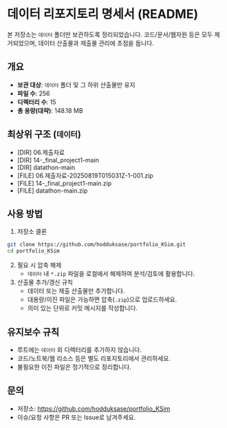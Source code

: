 ﻿# 데이터 리포지토리 명세서 (README)

본 저장소는 `데이터` 폴더만 보관하도록 정리되었습니다. 코드/문서/웹자원 등은 모두 제거되었으며, 데이터 산출물과 제출물 관리에 초점을 둡니다.

## 개요
- **보관 대상**: `데이터` 폴더 및 그 하위 산출물만 유지
- **파일 수**: 256
- **디렉터리 수**: 15
- **총 용량(대략)**: 148.18 MB

## 최상위 구조 (`데이터`)
- [DIR] 06.제출자료
- [DIR] 14-_final_project1-main
- [DIR] datathon-main
- [FILE] 06.제출자료-20250819T015031Z-1-001.zip
- [FILE] 14-_final_project1-main.zip
- [FILE] datathon-main.zip

## 사용 방법
1. 저장소 클론
```bash
git clone https://github.com/hodduksase/portfolio_KSim.git
cd portfolio_KSim
```
2. 필요 시 압축 해제
   - `데이터` 내 `*.zip` 파일을 로컬에서 해제하여 분석/검토에 활용합니다.
3. 산출물 추가/갱신 규칙
   - 데이터 또는 제출 산출물만 추가합니다.
   - 대용량/이진 파일은 가능하면 압축(`.zip`)으로 업로드하세요.
   - 의미 있는 단위로 커밋 메시지를 작성합니다.

## 유지보수 규칙
- 루트에는 `데이터` 외 디렉터리를 추가하지 않습니다.
- 코드/노트북/웹 리소스 등은 별도 리포지토리에서 관리하세요.
- 불필요한 이진 파일은 정기적으로 정리합니다.

## 문의
- 저장소: https://github.com/hodduksase/portfolio_KSim
- 이슈/요청 사항은 PR 또는 Issue로 남겨주세요.
